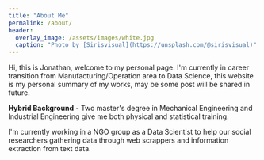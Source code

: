 ```yaml
---
title: "About Me"
permalink: /about/
header:
  overlay_image: /assets/images/white.jpg
  caption: "Photo by [Sirisvisual](https://unsplash.com/@sirisvisual)"
---
```

 Hi, this is Jonathan, welcome to my personal page. I'm currently in career transition from Manufacturing/Operation area to Data Science, this website is my personal summary of my works, may be some post will be shared in future.
 
 __Hybrid Background__ - Two master's degree in Mechanical Engineering and Industrial Engineering give me both physical and statistical training.
 
 I'm currently working in a NGO group as a Data Scientist to help our social researchers gathering data through web scrappers and information extraction from text data.
 
 
 
 
 
 